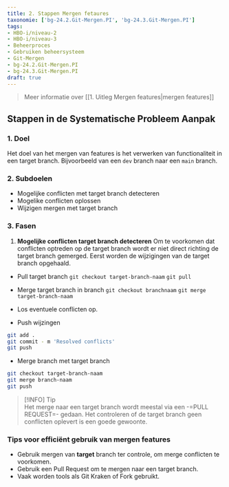 ```yaml
---
title: 2. Stappen Mergen fetaures
taxonomie: ['bg-24.2.Git-Mergen.PI', 'bg-24.3.Git-Mergen.PI']
tags:
- HBO-i/niveau-2
- HBO-i/niveau-3
- Beheerproces
- Gebruiken beheersysteem
- Git-Mergen
- bg-24.2.Git-Mergen.PI
- bg-24.3.Git-Mergen.PI
draft: true 
---
```


> Meer informatie over [[1. Uitleg Mergen features|mergen features]]

## Stappen in de Systematische Probleem Aanpak
### 1. Doel
Het doel van het mergen van features is het verwerken van functionaliteit in een target branch. Bijvoorbeeld van een `dev` branch naar een `main` branch.

### 2. Subdoelen
  - Mogelijke conflicten met target branch detecteren
  - Mogelike conflicten oplossen
  - Wijzigen mergen met target branch

### 3. Fasen
1. **Mogelijke conflicten target branch detecteren**
Om te voorkomen dat conflicten optreden op de target branch wordt er niet direct richting de target branch gemerged. Eerst worden de wijzigingen van de target branch opgehaald.

- Pull target branch
`git checkout target-branch-naam`
`git pull`

- Merge target branch in branch
`git checkout branchnaam`
`git merge target-branch-naam`

- Los eventuele conflicten op. 

- Push wijzingen  
``` bash  
git add .
git commit - m 'Resolved conflicts'
git push
```

- Merge branch met target branch
``` bash  
git checkout target-branch-naam
git merge branch-naam
git push
```

> [!INFO] Tip  
> Het merge naar een target branch wordt meestal via een -=PULL REQUEST=- gedaan. Het controleren of de target branch geen conflicten oplevert is een goede gewoonte.

### Tips voor efficiënt gebruik van mergen features
- Gebruik mergen van **target** branch ter controle, om merge conflicten te voorkomen.
- Gebruik een Pull Request om te mergen naar een target branch.
- Vaak worden tools als Git Kraken of Fork gebruikt.
